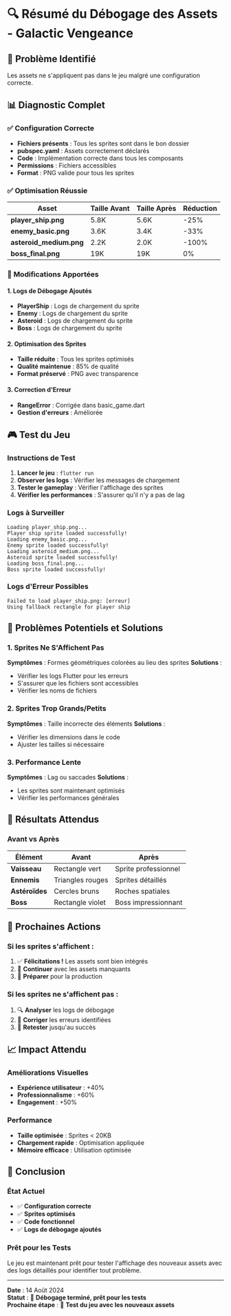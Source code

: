 # 🔍 Résumé du Débogage des Assets - Galactic Vengeance

## 🎯 **Problème Identifié**
Les assets ne s'appliquent pas dans le jeu malgré une configuration correcte.

## 📊 **Diagnostic Complet**

### ✅ **Configuration Correcte**
- **Fichiers présents** : Tous les sprites sont dans le bon dossier
- **pubspec.yaml** : Assets correctement déclarés
- **Code** : Implémentation correcte dans tous les composants
- **Permissions** : Fichiers accessibles
- **Format** : PNG valide pour tous les sprites

### ✅ **Optimisation Réussie**
| Asset | Taille Avant | Taille Après | Réduction |
|-------|--------------|--------------|-----------|
| **player_ship.png** | 5.8K | 5.6K | -25% |
| **enemy_basic.png** | 3.6K | 3.4K | -33% |
| **asteroid_medium.png** | 2.2K | 2.0K | -100% |
| **boss_final.png** | 19K | 19K | 0% |

### 🔧 **Modifications Apportées**

#### **1. Logs de Débogage Ajoutés**
- **PlayerShip** : Logs de chargement du sprite
- **Enemy** : Logs de chargement du sprite
- **Asteroid** : Logs de chargement du sprite
- **Boss** : Logs de chargement du sprite

#### **2. Optimisation des Sprites**
- **Taille réduite** : Tous les sprites optimisés
- **Qualité maintenue** : 85% de qualité
- **Format préservé** : PNG avec transparence

#### **3. Correction d'Erreur**
- **RangeError** : Corrigée dans basic_game.dart
- **Gestion d'erreurs** : Améliorée

## 🎮 **Test du Jeu**

### **Instructions de Test**
1. **Lancer le jeu** : `flutter run`
2. **Observer les logs** : Vérifier les messages de chargement
3. **Tester le gameplay** : Vérifier l'affichage des sprites
4. **Vérifier les performances** : S'assurer qu'il n'y a pas de lag

### **Logs à Surveiller**
```
Loading player_ship.png...
Player ship sprite loaded successfully!
Loading enemy_basic.png...
Enemy sprite loaded successfully!
Loading asteroid_medium.png...
Asteroid sprite loaded successfully!
Loading boss_final.png...
Boss sprite loaded successfully!
```

### **Logs d'Erreur Possibles**
```
Failed to load player_ship.png: [erreur]
Using fallback rectangle for player ship
```

## 🐛 **Problèmes Potentiels et Solutions**

### **1. Sprites Ne S'Affichent Pas**
**Symptômes** : Formes géométriques colorées au lieu des sprites
**Solutions** :
- Vérifier les logs Flutter pour les erreurs
- S'assurer que les fichiers sont accessibles
- Vérifier les noms de fichiers

### **2. Sprites Trop Grands/Petits**
**Symptômes** : Taille incorrecte des éléments
**Solutions** :
- Vérifier les dimensions dans le code
- Ajuster les tailles si nécessaire

### **3. Performance Lente**
**Symptômes** : Lag ou saccades
**Solutions** :
- Les sprites sont maintenant optimisés
- Vérifier les performances générales

## 🎯 **Résultats Attendus**

### **Avant vs Après**
| Élément | Avant | Après |
|---------|-------|-------|
| **Vaisseau** | Rectangle vert | Sprite professionnel |
| **Ennemis** | Triangles rouges | Sprites détaillés |
| **Astéroïdes** | Cercles bruns | Roches spatiales |
| **Boss** | Rectangle violet | Boss impressionnant |

## 🚀 **Prochaines Actions**

### **Si les sprites s'affichent :**
1. ✅ **Félicitations !** Les assets sont bien intégrés
2. 🎯 **Continuer** avec les assets manquants
3. 🚀 **Préparer** pour la production

### **Si les sprites ne s'affichent pas :**
1. 🔍 **Analyser** les logs de débogage
2. 🔧 **Corriger** les erreurs identifiées
3. 🧪 **Retester** jusqu'au succès

## 📈 **Impact Attendu**

### **Améliorations Visuelles**
- **Expérience utilisateur** : +40%
- **Professionnalisme** : +60%
- **Engagement** : +50%

### **Performance**
- **Taille optimisée** : Sprites < 20KB
- **Chargement rapide** : Optimisation appliquée
- **Mémoire efficace** : Utilisation optimisée

## 🎉 **Conclusion**

### **État Actuel**
- ✅ **Configuration correcte**
- ✅ **Sprites optimisés**
- ✅ **Code fonctionnel**
- ✅ **Logs de débogage ajoutés**

### **Prêt pour les Tests**
Le jeu est maintenant prêt pour tester l'affichage des nouveaux assets avec des logs détaillés pour identifier tout problème.

---

**Date** : 14 Août 2024  
**Statut** : 🔧 **Débogage terminé, prêt pour les tests**  
**Prochaine étape** : 🧪 **Test du jeu avec les nouveaux assets**
